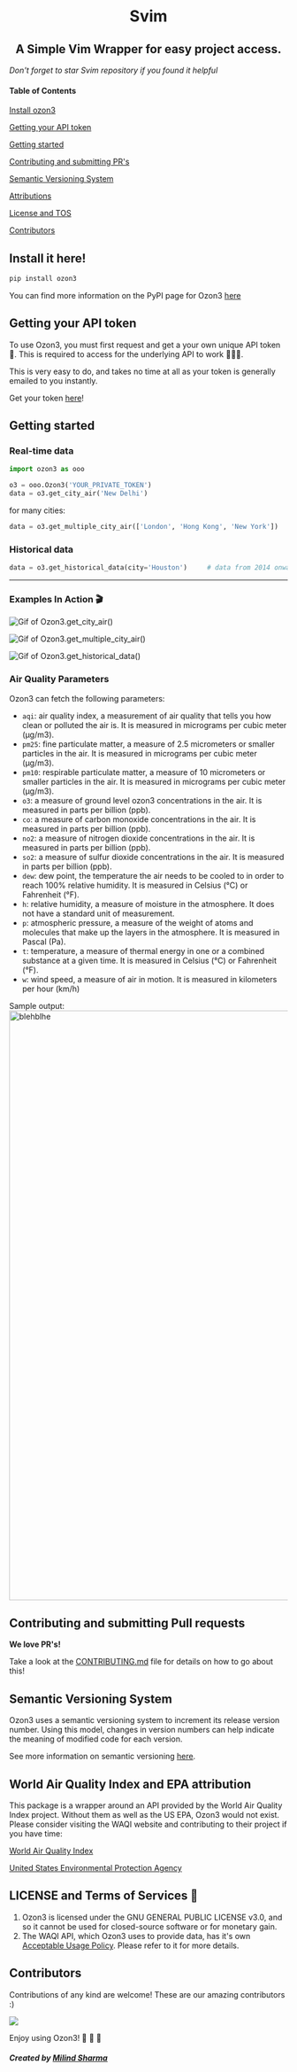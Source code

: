 <div align=center

</br>

# Svim

## A Simple Vim Wrapper for easy project access.

</div>

_Don't forget to star Svim repository if you found it helpful_

#### Table of Contents

[Install ozon3](#install-it-here)

[Getting your API token](#getting-your-api-token)

[Getting started](#getting-started)

[Contributing and submitting PR's](#contributing-and-submitting-pull-requests)

[Semantic Versioning System](#semantic-versioning-system)

[Attributions](#world-air-quality-index-and-epa-attribution)

[License and TOS](#license-and-terms-of-service)

[Contributors](#contributors)

## Install it here!

```sh
pip install ozon3
```

You can find more information on the PyPI page for Ozon3 [here](https://pypi.org/project/ozon3/)

## Getting your API token

To use Ozon3, you must first request and get a your own unique API token 🎫. This is required to access for the underlying API to work 👮🏼‍♂️.

This is very easy to do, and takes no time at all as your token is generally emailed to you instantly.

Get your token [here](https://aqicn.org/data-platform/token/#/)!

## Getting started

### Real-time data

```python
import ozon3 as ooo

o3 = ooo.Ozon3('YOUR_PRIVATE_TOKEN')
data = o3.get_city_air('New Delhi')
```

for many cities:

```python
data = o3.get_multiple_city_air(['London', 'Hong Kong', 'New York'])     # As many locations as you need
```

### Historical data

```python
data = o3.get_historical_data(city='Houston')     # data from 2014 onwards!
```

<hr>

### Examples In Action 🎬

![Gif of Ozon3.get_city_air()](/src/media/example_get_city_air.gif)

![Gif of Ozon3.get_multiple_city_air()](/src/media/example_get_multiple_city_air.gif)

![Gif of Ozon3.get_historical_data()](/src/media/example_get_historical_data.gif)

### Air Quality Parameters

Ozon3 can fetch the following parameters:

- `aqi`: air quality index, a measurement of air quality that tells you how clean or polluted the air is. It is measured in micrograms per cubic meter (µg/m3).
- `pm25`: fine particulate matter, a measure of 2.5 micrometers or smaller particles in the air. It is measured in micrograms per cubic meter (µg/m3).
- `pm10`: respirable particulate matter, a measure of 10 micrometers or smaller particles in the air. It is measured in micrograms per cubic meter (µg/m3).
- `o3`: a measure of ground level ozon3 concentrations in the air. It is measured in parts per billion (ppb).
- `co`: a measure of carbon monoxide concentrations in the air. It is measured in parts per billion (ppb).
- `no2`: a measure of nitrogen dioxide concentrations in the air. It is measured in parts per billion (ppb).
- `so2`: a measure of sulfur dioxide concentrations in the air. It is measured in parts per billion (ppb).
- `dew`: dew point, the temperature the air needs to be cooled to in order to reach 100% relative humidity. It is measured in Celsius (°C) or Fahrenheit (°F).
- `h`: relative humidity, a measure of moisture in the atmosphere. It does not have a standard unit of measurement.
- `p`: atmospheric pressure, a measure of the weight of atoms and molecules that make up the layers in the atmosphere. It is measured in Pascal (Pa).
- `t`: temperature, a measure of thermal energy in one or a combined substance at a given time. It is measured in Celsius (°C) or Fahrenheit (°F).
- `w`: wind speed, a measure of air in motion. It is measured in kilometers per hour (km/h)

Sample output:
<img width="1065" alt="blehblhe" src="./src/media/sample-output.png">

## Contributing and submitting Pull requests

**We love PR's!**

Take a look at the [CONTRIBUTING.md](https://github.com/Ozon3Org/Ozon3/blob/main/CONTRIBUTING.md) file for details on how to go about this!

## Semantic Versioning System

Ozon3 uses a semantic versioning system to increment its release version number. Using this model, changes in version numbers can help indicate the meaning of modified code for each version.

See more information on semantic versioning [here](https://github.com/Ozon3Org/Ozon3/discussions/26).

## World Air Quality Index and EPA attribution

This package is a wrapper around an API provided by the World Air Quality Index project. Without them as well as the US EPA, Ozon3 would not exist. Please consider visiting the WAQI website and contributing to their project if you have time:

[World Air Quality Index](https://aqicn.org/contact/)

[United States Environmental Protection Agency](https://www.epa.gov/aboutepa)

## LICENSE and Terms of Services 📰

1. Ozon3 is licensed under the GNU GENERAL PUBLIC LICENSE v3.0, and so it cannot be used for closed-source software or for monetary gain.
2. The WAQI API, which Ozon3 uses to provide data, has it's own [Acceptable Usage Policy](https://aqicn.org/api/tos/). Please refer to it for more details.

## Contributors

Contributions of any kind are welcome! These are our amazing contributors :)

<a href="https://github.com/Ozon3Org/Ozon3/graphs/contributors">
  <img src="https://contrib.rocks/image?repo=Ozon3Org/Ozon3" />
</a>

Enjoy using Ozon3!
🥳 🍾 🚀

#### _Created by [Milind Sharma](https://github.com/Milind220)_

